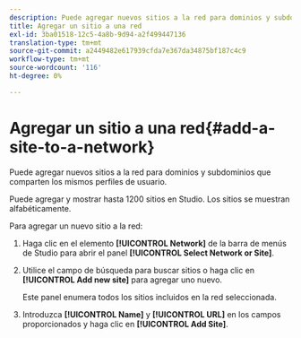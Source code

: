 ```yaml
---
description: Puede agregar nuevos sitios a la red para dominios y subdominios que comparten los mismos perfiles de usuario.
title: Agregar un sitio a una red
exl-id: 3ba01518-12c5-4a8b-9d94-a2f499447136
translation-type: tm+mt
source-git-commit: a2449482e617939cfda7e367da34875bf187c4c9
workflow-type: tm+mt
source-wordcount: '116'
ht-degree: 0%

---
```


# Agregar un sitio a una red{#add-a-site-to-a-network}

Puede agregar nuevos sitios a la red para dominios y subdominios que comparten los mismos perfiles de usuario.

Puede agregar y mostrar hasta 1200 sitios en Studio. Los sitios se muestran alfabéticamente.

Para agregar un nuevo sitio a la red:

1. Haga clic en el elemento **[!UICONTROL Network]** de la barra de menús de Studio para abrir el panel **[!UICONTROL Select Network or Site]**.
1. Utilice el campo de búsqueda para buscar sitios o haga clic en **[!UICONTROL Add new site]** para agregar uno nuevo.

   Este panel enumera todos los sitios incluidos en la red seleccionada.

1. Introduzca **[!UICONTROL Name]** y **[!UICONTROL URL]** en los campos proporcionados y haga clic en **[!UICONTROL Add Site]**.
